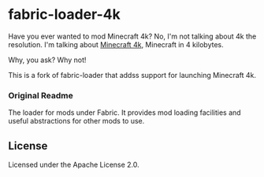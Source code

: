 fabric-loader-4k
===========

Have you ever wanted to mod Minecraft 4k? No, I'm not talking about 4k the resolution. I'm talking about [Minecraft 4k](https://minecraft.gamepedia.com/Minecraft_4k), Minecraft in 4 kilobytes.

Why, you ask? Why not!

This is a fork of fabric-loader that addss support for launching Minecraft 4k.

### Original Readme
The loader for mods under Fabric. It provides mod loading facilities and useful abstractions for other mods to use.

## License

Licensed under the Apache License 2.0.
